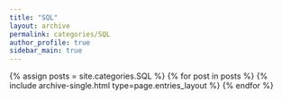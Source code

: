 ```yaml
---
title: "SQL"
layout: archive
permalink: categories/SQL
author_profile: true
sidebar_main: true
---
```



{% assign posts = site.categories.SQL %}
{% for post in posts %} 
  {% include archive-single.html type=page.entries_layout %} 
{% endfor %}

